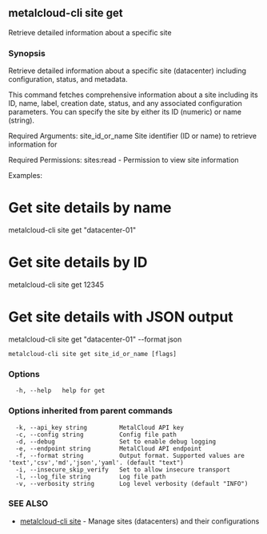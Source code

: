 ## metalcloud-cli site get

Retrieve detailed information about a specific site

### Synopsis

Retrieve detailed information about a specific site (datacenter) including configuration, 
status, and metadata.

This command fetches comprehensive information about a site including its ID, name, label,
creation date, status, and any associated configuration parameters. You can specify the
site by either its ID (numeric) or name (string).

Required Arguments:
  site_id_or_name    Site identifier (ID or name) to retrieve information for

Required Permissions:
  sites:read - Permission to view site information

Examples:
  # Get site details by name
  metalcloud-cli site get "datacenter-01"

  # Get site details by ID
  metalcloud-cli site get 12345

  # Get site details with JSON output
  metalcloud-cli site get "datacenter-01" --format json

```
metalcloud-cli site get site_id_or_name [flags]
```

### Options

```
  -h, --help   help for get
```

### Options inherited from parent commands

```
  -k, --api_key string         MetalCloud API key
  -c, --config string          Config file path
  -d, --debug                  Set to enable debug logging
  -e, --endpoint string        MetalCloud API endpoint
  -f, --format string          Output format. Supported values are 'text','csv','md','json','yaml'. (default "text")
  -i, --insecure_skip_verify   Set to allow insecure transport
  -l, --log_file string        Log file path
  -v, --verbosity string       Log level verbosity (default "INFO")
```

### SEE ALSO

* [metalcloud-cli site](metalcloud-cli_site.md)	 - Manage sites (datacenters) and their configurations

